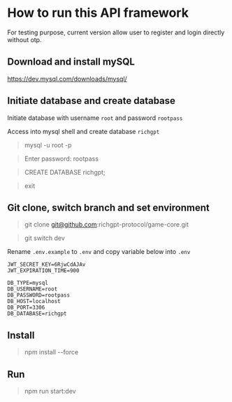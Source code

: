 # How to run this API framework

For testing purpose, current version allow user to register and login directly without otp.

## Download and install mySQL

https://dev.mysql.com/downloads/mysql/

## Initiate database and create database

Initiate database with username `root` and password `rootpass`

Access into mysql shell and create database `richgpt`

> mysql -u root -p

> Enter password: rootpass

> CREATE DATABASE richgpt;

> exit

## Git clone, switch branch and set environment

> git clone git@github.com:richgpt-protocol/game-core.git

> git switch dev

Rename `.env.example` to `.env` and copy variable below into `.env`

```
JWT_SECRET_KEY=6RjwCdAJAv
JWT_EXPIRATION_TIME=900

DB_TYPE=mysql
DB_USERNAME=root
DB_PASSWORD=rootpass
DB_HOST=localhost
DB_PORT=3306
DB_DATABASE=richgpt
```

## Install

> npm install --force

## Run

> npm run start:dev
